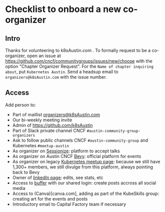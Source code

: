 # Checklist to onboard a new co-organizer

## Intro
Thanks for volunteering to k8sAustin.com .
To formally request to be a co-organizer, open an issue at https://github.com/cncf/communitygroups/issues/new/choose with the option "Chapter Organizer Request".
For the `Name of chapter inquiring about`, put `Kubernetes Austin`.
Send a headsup email to `organizers@k8sAustin.com` with the issue number.

## Access

Add person to:

* Part of maillist organizers@k8sAustin.com
* Our bi-weekly meeting invite
* Admin of https://github.com/k8sAustin
* Part of Slack private channel CNCF `#austin-community-group-organizers`
* Ask to follow public channels CNCF `#austin-community-group` and Kubernetes `#meetup-austin`
* As organizer on [Sessionize](https://sessionize.com/app/organizer/event/13876): platform to accept talks
* As organizer on Austin CNCF [Bevy](https://community.cncf.io/kubernetes-austin/): official platform for events
* As organizer on legacy [Kubernetes meetup page](https://www.meetup.com/kubernetes-austin/): because we still have 1,300+ members, we still divulge from this platform, always pointing back to Bevy
* Owner of [linkedIn page](https://www.linkedin.com/company/97438051/admin/dashboard/): edits, see stats, etc
* Access to [buffer](buffer.com) with our shared login: create posts accross all social media
* Access to (Canva)[canva.com], adding as part of the KubeSkills group: creating art for the events and posts
* Introductory email to Capital Factory team if necessary  


